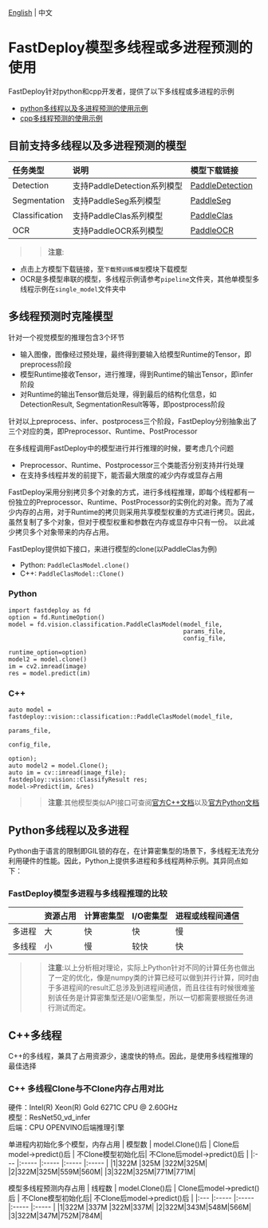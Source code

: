 [English](README.md) | 中文

# FastDeploy模型多线程或多进程预测的使用

FastDeploy针对python和cpp开发者，提供了以下多线程或多进程的示例

- [python多线程以及多进程预测的使用示例](python)
- [cpp多线程预测的使用示例](cpp)

## 目前支持多线程以及多进程预测的模型

| 任务类型           | 说明                                  | 模型下载链接                                                                          |
|:-------------- |:----------------------------------- |:-------------------------------------------------------------------------------- |
| Detection      | 支持PaddleDetection系列模型 | [PaddleDetection](../../examples/vision/detection/paddledetection)       |
| Segmentation   | 支持PaddleSeg系列模型          | [PaddleSeg](../../examples/vision/segmentation/paddleseg) |
| Classification | 支持PaddleClas系列模型             | [PaddleClas](../../examples/vision/classification/paddleclas)   |
| OCR | 支持PaddleOCR系列模型             | [PaddleOCR](../../examples/vision/ocr/)   |
>> **注意**:
- 点击上方模型下载链接，至`下载预训练模型`模块下载模型
- OCR是多模型串联的模型，多线程示例请参考`pipeline`文件夹，其他单模型多线程示例在`single_model`文件夹中

## 多线程预测时克隆模型

针对一个视觉模型的推理包含3个环节
- 输入图像，图像经过预处理，最终得到要输入给模型Runtime的Tensor，即preprocess阶段
- 模型Runtime接收Tensor，进行推理，得到Runtime的输出Tensor，即infer阶段
- 对Runtime的输出Tensor做后处理，得到最后的结构化信息，如DetectionResult, SegmentationResult等等，即postprocess阶段

针对以上preprocess、infer、postprocess三个阶段，FastDeploy分别抽象出了三个对应的类，即Preprocessor、Runtime、PostProcessor

在多线程调用FastDeploy中的模型进行并行推理的时候，要考虑几个问题
- Preprocessor、Runtime、Postprocessor三个类能否分别支持并行处理
- 在支持多线程并发的前提下，能否最大限度的减少内存或显存占用

FastDeploy采用分别拷贝多个对象的方式，进行多线程推理，即每个线程都有一份独立的Preprocessor、Runtime、PostProcessor的实例化的对象。而为了减少内存的占用，对于Runtime的拷贝则采用共享模型权重的方式进行拷贝。因此，虽然复制了多个对象，但对于模型权重和参数在内存或显存中只有一份。
以此减少拷贝多个对象带来的内存占用。

FastDeploy提供如下接口，来进行模型的clone(以PaddleClas为例)

- Python: `PaddleClasModel.clone()`
- C++: `PaddleClasModel::Clone()`


### Python
```
import fastdeploy as fd
option = fd.RuntimeOption()
model = fd.vision.classification.PaddleClasModel(model_file,
                                                 params_file,
                                                 config_file,
                                                 runtime_option=option)
model2 = model.clone()
im = cv2.imread(image)
res = model.predict(im)
```

### C++
```
auto model = fastdeploy::vision::classification::PaddleClasModel(model_file,
                                                                 params_file,
                                                                 config_file,
                                                                 option);
auto model2 = model.Clone();
auto im = cv::imread(image_file);
fastdeploy::vision::ClassifyResult res;
model->Predict(im, &res)
```

>> **注意**:其他模型类似API接口可查阅[官方C++文档](https://www.paddlepaddle.org.cn/fastdeploy-api-doc/cpp/html/index.html)以及[官方Python文档](https://www.paddlepaddle.org.cn/fastdeploy-api-doc/python/html/index.html)

## Python多线程以及多进程

Python由于语言的限制即GIL锁的存在，在计算密集型的场景下，多线程无法充分利用硬件的性能。因此，Python上提供多进程和多线程两种示例。其异同点如下：

### FastDeploy模型多进程与多线程推理的比较

|     | 资源占用 | 计算密集型 | I/O密集型 | 进程或线程间通信 |
|:-------|:------|:----------|:----------|:----------|
| 多进程   | 大 | 快 | 快 | 慢|
| 多线程   | 小 | 慢 | 较快 |快|

>> **注意**:以上分析相对理论，实际上Python针对不同的计算任务也做出了一定的优化，像是numpy类的计算已经可以做到并行计算，同时由于多进程间的result汇总涉及到进程间通信，而且往往有时候很难鉴别该任务是计算密集型还是I/O密集型，所以一切都需要根据任务进行测试而定。


## C++多线程

C++的多线程，兼具了占用资源少，速度快的特点。因此，是使用多线程推理的最佳选择

### C++ 多线程Clone与不Clone内存占用对比

硬件：Intel(R) Xeon(R) Gold 6271C CPU @ 2.60GHz  
模型：ResNet50_vd_infer  
后端：CPU OPENVINO后端推理引擎

单进程内初始化多个模型，内存占用
| 模型数 | model.Clone()后 | Clone后model->predict()后    | 不Clone模型初始化后| 不Clone后model->predict()后 |
|:--- |:----- |:----- |:----- |:----- |
|1|322M |325M |322M|325M|
|2|322M|325M|559M|560M|
|3|322M|325M|771M|771M|

模型多线程预测内存占用
| 线程数 | model.Clone()后 | Clone后model->predict()后    | 不Clone模型初始化后| 不Clone后model->predict()后 |
|:--- |:----- |:----- |:----- |:----- |
|1|322M |337M |322M|337M|
|2|322M|343M|548M|566M|
|3|322M|347M|752M|784M|
